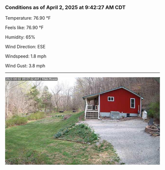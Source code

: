 ### Conditions as of April 2, 2025 at 9:42:27 AM CDT 

Temperature: 76.90 &deg;F

Feels like: 76.90 &deg;F

Humidity: 65%

Wind Direction: ESE

Windspeed: 1.8 mph

Wind Gust: 3.8 mph

---

<img src="./images/latest.jpeg"/>

